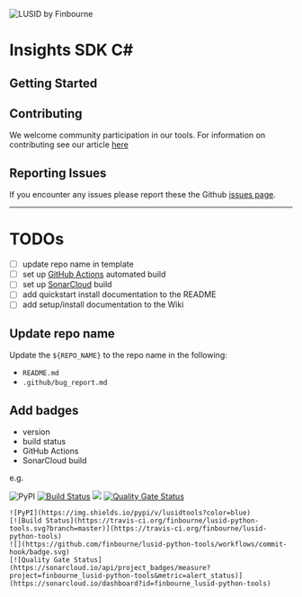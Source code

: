 ![LUSID by Finbourne](https://content.finbourne.com/LUSID_repo.png)

# Insights SDK C#

## Getting Started

## Contributing

We welcome community participation in our tools. For information on contributing see our article [here](/insights-sdk-csharp/docs)

## Reporting Issues
If you encounter any issues please report these the Github [issues page](https://github.com/finbourne/insights-sdk-csharp/issues).

---

# TODOs

- [ ] update repo name in template
- [ ] set up [GitHub Actions](https://docs.github.com/en/actions) automated build
- [ ] set up [SonarCloud](https://sonarcloud.io/organizations/finbourne/projects) build
- [ ] add quickstart install documentation to the README
- [ ] add setup/install documentation to the Wiki

## Update repo name

Update the `${REPO_NAME}` to the repo name in the following:
* `README.md`
* `.github/bug_report.md`

## Add badges
* version
* build status
* GitHub Actions
* SonarCloud build

e.g.

![PyPI](https://img.shields.io/pypi/v/lusidtools?color=blue)
[![Build Status](https://travis-ci.org/finbourne/lusid-python-tools.svg?branch=master)](https://travis-ci.org/finbourne/lusid-python-tools)
![](https://github.com/finbourne/lusid-python-tools/workflows/commit-hook/badge.svg)
[![Quality Gate Status](https://sonarcloud.io/api/project_badges/measure?project=finbourne_lusid-python-tools&metric=alert_status)](https://sonarcloud.io/dashboard?id=finbourne_lusid-python-tools)

```
![PyPI](https://img.shields.io/pypi/v/lusidtools?color=blue)
[![Build Status](https://travis-ci.org/finbourne/lusid-python-tools.svg?branch=master)](https://travis-ci.org/finbourne/lusid-python-tools)
![](https://github.com/finbourne/lusid-python-tools/workflows/commit-hook/badge.svg)
[![Quality Gate Status](https://sonarcloud.io/api/project_badges/measure?project=finbourne_lusid-python-tools&metric=alert_status)](https://sonarcloud.io/dashboard?id=finbourne_lusid-python-tools)
```
